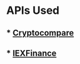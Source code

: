 # APIs Used
##  *  [Cryptocompare](https://pypi.python.org/pypi/cryptocompare)
##  *  [IEXFinance](https://pypi.python.org/pypi/iexfinance/0.2)
